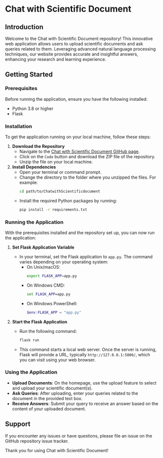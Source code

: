 # Chat with Scientific Document

## Introduction
Welcome to the Chat with Scientific Document repository! This innovative web application allows users to upload scientific documents and ask queries related to them. Leveraging advanced natural language processing techniques, our website provides accurate and insightful answers, enhancing your research and learning experience.

## Getting Started

### Prerequisites
Before running the application, ensure you have the following installed:
- Python 3.8 or higher
- Flask

### Installation
To get the application running on your local machine, follow these steps:

1. **Download the Repository**
   - Navigate to the [Chat with Scientific Document GitHub page](https://github.com/Krishnapopat/ChatwithScientificdocument).
   - Click on the `Code` button and download the ZIP file of the repository.
   - Unzip the file on your local machine.
2. **Install Dependencies**
   - Open your terminal or command prompt.
   - Change the directory to the folder where you unzipped the files. For example:
     ```bash
     cd path/to/ChatwithScientificdocument
     ```
   - Install the required Python packages by running:
     ```bash
     pip install -r requirements.txt
     ```
### Running the Application
With the prerequisites installed and the repository set up, you can now run the application:

1. **Set Flask Application Variable**
   - In your terminal, set the Flask application to `app.py`. The command varies depending on your operating system:
     - On Unix/macOS:
       ```bash
       export FLASK_APP=app.py
       ```
     - On Windows CMD:
       ```cmd
       set FLASK_APP=app.py
       ```
     - On Windows PowerShell:
       ```powershell
       $env:FLASK_APP = "app.py"
       ```

2. **Start the Flask Application**
   - Run the following command:
     ```bash
     flask run
     ```
   - This command starts a local web server. Once the server is running, Flask will provide a URL, typically `http://127.0.0.1:5000/`, which you can visit using your web browser.

### Using the Application
- **Upload Documents**: On the homepage, use the upload feature to select and upload your scientific document(s).
- **Ask Queries**: After uploading, enter your queries related to the document in the provided text box.
- **Receive Answers**: Submit your query to receive an answer based on the content of your uploaded document.

## Support
If you encounter any issues or have questions, please file an issue on the GitHub repository issue tracker.

Thank you for using Chat with Scientific Document!
